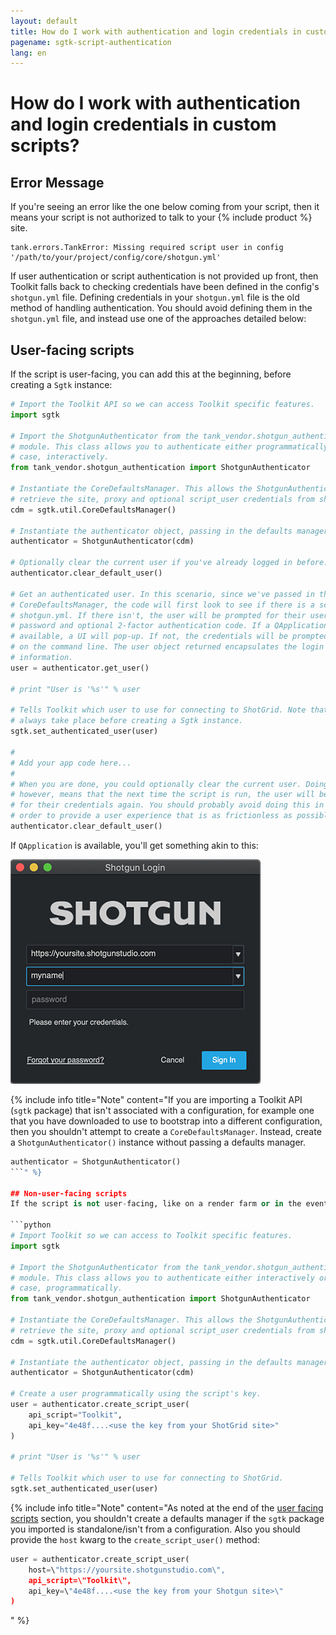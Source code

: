 ```yaml
---
layout: default
title: How do I work with authentication and login credentials in custom scripts?
pagename: sgtk-script-authentication
lang: en
---
```


# How do I work with authentication and login credentials in custom scripts?

## Error Message
If you're seeing an error like the one below coming from your script, then it means your script is not authorized to talk to your {% include product %} site.

```text
tank.errors.TankError: Missing required script user in config '/path/to/your/project/config/core/shotgun.yml'
```
If user authentication or script authentication is not provided up front, then Toolkit falls back to checking credentials have been defined in the config's `shotgun.yml` file.
Defining credentials in your `shotgun.yml` file is the old method of handling authentication.
You should avoid defining them in the `shotgun.yml` file, and instead use one of the approaches detailed below:

## User-facing scripts
If the script is user-facing, you can add this at the beginning, before creating a `Sgtk` instance:

```python
# Import the Toolkit API so we can access Toolkit specific features.
import sgtk

# Import the ShotgunAuthenticator from the tank_vendor.shotgun_authentication
# module. This class allows you to authenticate either programmatically or, in this
# case, interactively.
from tank_vendor.shotgun_authentication import ShotgunAuthenticator

# Instantiate the CoreDefaultsManager. This allows the ShotgunAuthenticator to
# retrieve the site, proxy and optional script_user credentials from shotgun.yml
cdm = sgtk.util.CoreDefaultsManager()

# Instantiate the authenticator object, passing in the defaults manager.
authenticator = ShotgunAuthenticator(cdm)

# Optionally clear the current user if you've already logged in before.
authenticator.clear_default_user()

# Get an authenticated user. In this scenario, since we've passed in the
# CoreDefaultsManager, the code will first look to see if there is a script_user inside
# shotgun.yml. If there isn't, the user will be prompted for their username,
# password and optional 2-factor authentication code. If a QApplication is
# available, a UI will pop-up. If not, the credentials will be prompted
# on the command line. The user object returned encapsulates the login
# information.
user = authenticator.get_user()

# print "User is '%s'" % user

# Tells Toolkit which user to use for connecting to ShotGrid. Note that this should
# always take place before creating a Sgtk instance.
sgtk.set_authenticated_user(user)

#
# Add your app code here...
#
# When you are done, you could optionally clear the current user. Doing so
# however, means that the next time the script is run, the user will be prompted
# for their credentials again. You should probably avoid doing this in
# order to provide a user experience that is as frictionless as possible.
authenticator.clear_default_user()
```

If `QApplication` is available, you'll get something akin to this:

![](./images/sign_in_window.png)

{% include info title="Note" content="If you are importing a Toolkit API (`sgtk` package) that isn't associated with a configuration, for example one that you have downloaded to use to bootstrap into a different configuration, then you shouldn't attempt to create a `CoreDefaultsManager`. Instead, create a `ShotgunAuthenticator()` instance without passing a defaults manager.
```python
authenticator = ShotgunAuthenticator()
```" %}

## Non-user-facing scripts
If the script is not user-facing, like on a render farm or in the event handler, you can add this at the beginning, before creating a Sgtk/Tank instance:

```python
# Import Toolkit so we can access to Toolkit specific features.
import sgtk

# Import the ShotgunAuthenticator from the tank_vendor.shotgun_authentication
# module. This class allows you to authenticate either interactively or, in this
# case, programmatically.
from tank_vendor.shotgun_authentication import ShotgunAuthenticator

# Instantiate the CoreDefaultsManager. This allows the ShotgunAuthenticator to
# retrieve the site, proxy and optional script_user credentials from shotgun.yml
cdm = sgtk.util.CoreDefaultsManager()

# Instantiate the authenticator object, passing in the defaults manager.
authenticator = ShotgunAuthenticator(cdm)

# Create a user programmatically using the script's key.
user = authenticator.create_script_user(
    api_script="Toolkit",
    api_key="4e48f....<use the key from your ShotGrid site>"
)

# print "User is '%s'" % user

# Tells Toolkit which user to use for connecting to ShotGrid.
sgtk.set_authenticated_user(user)
```

{% include info title="Note" content="As noted at the end of the [user facing scripts](#user-facing-scripts) section, you shouldn't create a defaults manager if the `sgtk` package you imported is standalone/isn't from a configuration. Also you should provide the `host` kwarg to the `create_script_user()` method:

```python
user = authenticator.create_script_user(
    host=\"https://yoursite.shotgunstudio.com\",
    api_script=\"Toolkit\",
    api_key=\"4e48f....<use the key from your Shotgun site>\"
)
```
   " %}

